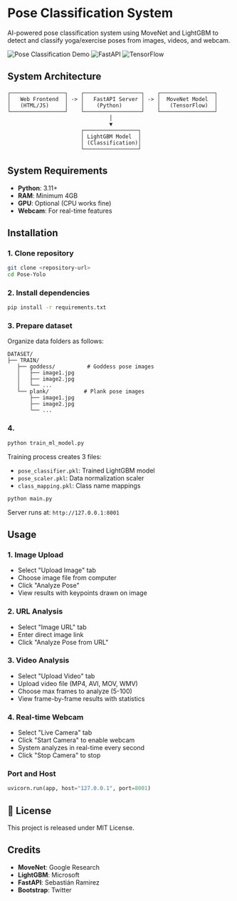 # Pose Classification System

AI-powered pose classification system using MoveNet and LightGBM to detect and classify yoga/exercise poses from images, videos, and webcam.

![Pose Classification Demo](https://img.shields.io/badge/Python-3.11+-blue.svg)
![FastAPI](https://img.shields.io/badge/FastAPI-0.115+-green.svg)
![TensorFlow](https://img.shields.io/badge/TensorFlow-2.19+-orange.svg)

## System Architecture

```
┌─────────────────┐    ┌──────────────────┐    ┌─────────────────┐
│   Web Frontend  │ -> │   FastAPI Server │ -> │  MoveNet Model  │
│   (HTML/JS)     │    │    (Python)      │    │   (TensorFlow)  │
└─────────────────┘    └──────────────────┘    └─────────────────┘
                                │
                                ▼
                       ┌─────────────────┐
                       │ LightGBM Model  │
                       │ (Classification)│
                       └─────────────────┘
```

## System Requirements

- **Python**: 3.11+
- **RAM**: Minimum 4GB
- **GPU**: Optional (CPU works fine)
- **Webcam**: For real-time features

## Installation

### 1. Clone repository
```bash
git clone <repository-url>
cd Pose-Yolo
```

### 2. Install dependencies
```bash
pip install -r requirements.txt
```

### 3. Prepare dataset
Organize data folders as follows:
```
DATASET/
├── TRAIN/
   ├── goddess/          # Goddess pose images
   │   ├── image1.jpg
   │   ├── image2.jpg
   │   └── ...
   └── plank/           # Plank pose images
       ├── image1.jpg
       ├── image2.jpg
       └── ...
```
### 4. 
```bash
python train_ml_model.py
```
Training process creates 3 files:
- `pose_classifier.pkl`: Trained LightGBM model
- `pose_scaler.pkl`: Data normalization scaler
- `class_mapping.pkl`: Class name mappings

```bash
python main.py
```
Server runs at: `http://127.0.0.1:8001`

## Usage

### 1. Image Upload
- Select "Upload Image" tab
- Choose image file from computer
- Click "Analyze Pose"
- View results with keypoints drawn on image

### 2. URL Analysis
- Select "Image URL" tab
- Enter direct image link
- Click "Analyze Pose from URL"

### 3. Video Analysis
- Select "Upload Video" tab
- Upload video file (MP4, AVI, MOV, WMV)
- Choose max frames to analyze (5-100)
- View frame-by-frame results with statistics

### 4. Real-time Webcam
- Select "Live Camera" tab
- Click "Start Camera" to enable webcam
- System analyzes in real-time every second
- Click "Stop Camera" to stop

### Port and Host
```python
uvicorn.run(app, host="127.0.0.1", port=8001)
```
## 📝 License

This project is released under MIT License.

## Credits
- **MoveNet**: Google Research
- **LightGBM**: Microsoft
- **FastAPI**: Sebastián Ramirez
- **Bootstrap**: Twitter

